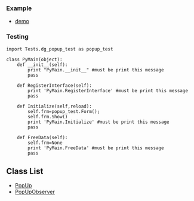 ### Example
* [demo](../../../Scripts/Tests/dg_popup_test.py)

### Testing
```
import Tests.dg_popup_test as popup_test

class PyMain(object):
    def __init__(self):
        print "PyMain.__init__" #must be print this message
        pass

    def RegisterInterface(self):
        print 'PyMain.RegisterInterface' #must be print this message
        pass
    
    def Initialize(self,reload):
        self.frm=popup_test.Form();
        self.frm.Show()
        print 'PyMain.Initialize' #must be print this message
        pass

    def FreeData(self):
        self.frm=None
        print 'PyMain.FreeData' #must be print this message
        pass

```

## Class List

* [PopUp](PopUp.md)
* [PopUpObserver](PopUp_Observer.md)

